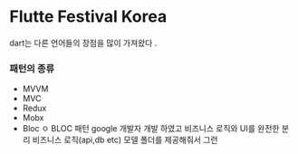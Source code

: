 # Flutte Festival Korea


dart는 다른 언어들의 장점을 많이 가져왔다 .


### 패턴의 종류
- MVVM
- MVC
- Redux
- Mobx
- Bloc
    ㅇ BLOC 패턴 google 개발자 개발 하였고 비즈니스 로직와 UI를 완전한 분리 
    비즈니스 로직(api,db etc)
    모델 폴더를 제공해줘서 그런